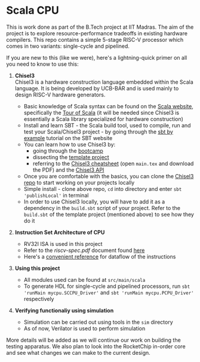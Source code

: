 # Scala CPU

This is work done as part of the B.Tech project at IIT Madras. The aim of the project is to explore resource-performance tradeoffs in existing hardware compilers. This repo contains a simple 5-stage RISC-V processor which comes in two variants: single-cycle and pipelined.

If you are new to this (like we were), here's a lightning-quick primer on all you need to know to use this:

1. **Chisel3**\
Chisel3 is a hardware construction language embedded within the Scala language. It is being developed by UCB-BAR and is used mainly to design RISC-V hardware generators.
	* Basic knowledge of Scala syntax can be found on the [Scala website](https://www.scala-lang.org/), specifically the [Tour of Scala](https://docs.scala-lang.org/tour/tour-of-scala.html) (it will be needed since Chisel3 is essentially a Scala library specialized for hardware construction)
	* Install and learn SBT - the Scala build tool, used to compile, run and test your Scala/Chisel3 project - by going through the [sbt by example](https://www.scala-sbt.org/1.x/docs/sbt-by-example.html) tutorial on the SBT website
	* You can learn how to use Chisel3 by:
		+ going through the [bootcamp](https://github.com/freechipsproject/chisel-bootcamp/)
		+ dissecting the [template project](https://github.com/freechipsproject/chisel-template)
		+ referring to the [Chisel3 cheatsheet](https://github.com/freechipsproject/chisel-cheatsheet) (open `main.tex` and download the PDF) and the [Chisel3 API](https://www.chisel-lang.org/api/latest/chisel3/index.html)
	* Once you are comfortable with the basics, you can clone the [Chisel3 repo](https://github.com/chipsalliance/chisel3) to start working on your projects locally
	* Simple install - clone above repo, `cd` into directory and enter `sbt 'publishLocal'` in terminal
	* In order to use Chisel3 locally, you will have to add it as a dependency in the `build.sbt` script of your project. Refer to the `build.sbt` of the template project (mentioned above) to see how they do it

2. **Instruction Set Architecture of CPU**
	* RV32I ISA is used in this project
	* Refer to the *riscv-spec.pdf* document found [here](https://riscv.org/technical/specifications/)
	* Here's a [convenient reference](https://web.archive.org/web/20200311232906/https://rv8.io/isa.html) for dataflow of the instructions

3. **Using this project**
	* All modules used can be found at `src/main/scala`
	* To generate HDL for single-cycle and pipelined processors, run `sbt 'runMain mycpu.SCCPU_Driver'` and `sbt 'runMain mycpu.PCPU_Driver'` respectively

4. **Verifying functionaliy using simulation**
	* Simulation can be carried out using tools in the `sim` directory
	* As of now, Verilator is used to perform simulation

More details will be added as we will continue our work on building the testing apparatus. We also plan to look into the RocketChip in-order core and see what changes we can make to the current design.
